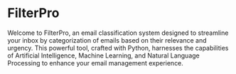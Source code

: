 # FilterPro
Welcome to FilterPro, an email classification system designed to streamline your inbox by categorization of emails based on their relevance and urgency. This powerful tool, crafted with Python, harnesses the capabilities of Artificial Intelligence, Machine Learning, and Natural Language Processing to enhance your email management experience.
